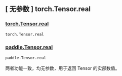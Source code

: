 ## [ 无参数 ] torch.Tensor.real

### [torch.Tensor.real](https://pytorch.org/docs/stable/generated/torch.Tensor.real.html)

```python
torch.Tensor.real
```

### [paddle.Tensor.real](https://www.paddlepaddle.org.cn/documentation/docs/zh/develop/api/paddle/Tensor_cn.html#real-name-none)

```python
paddle.Tensor.real
```

两者功能一致，均无参数，用于返回 Tensor 的实部数值。
